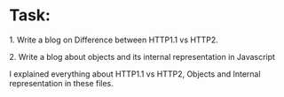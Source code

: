 <h1>Task:</h1>
<p>1. Write a blog on Difference between HTTP1.1 vs HTTP2.</p>
<p>2. Write a blog about objects and its internal representation in Javascript</p>

<p>I explained everything about  HTTP1.1 vs HTTP2, Objects and Internal representation in these files.</p>
